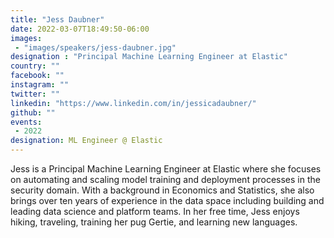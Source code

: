 ```yaml
---
title: "Jess Daubner"
date: 2022-03-07T18:49:50-06:00
images:
 - "images/speakers/jess-daubner.jpg"
designation : "Principal Machine Learning Engineer at Elastic"
country: ""
facebook: ""
instagram: ""
twitter: ""
linkedin: "https://www.linkedin.com/in/jessicadaubner/"
github: ""
events:
 - 2022
designation: ML Engineer @ Elastic 
---
```


Jess is a Principal Machine Learning Engineer at Elastic where she focuses on automating and scaling model training and deployment processes in the security domain. With a background in Economics and Statistics, she also brings over ten years of experience in the data space including building and leading data science and platform teams. In her free time, Jess enjoys hiking, traveling, training her pug Gertie, and learning new languages.